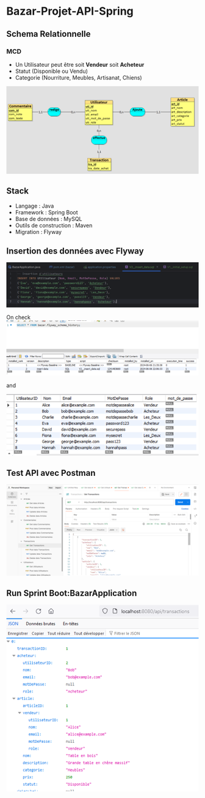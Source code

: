 # Bazar-Projet-API-Spring

## Schema Relationnelle 
### MCD

- Un Utilisateur peut être soit **Vendeur** soit **Acheteur**
- Statut (Disponible ou Vendu)
- Categorie (Nourriture, Meubles, Artisanat, Chiens)

![alt text](img/image.png)

## Stack

- Langage : Java
- Framework : Spring Boot
- Base de données : MySQL
- Outils de construction : Maven 
- Migration : Flyway

## Insertion des données avec Flyway 

![alt text](img/image-5.png)

On check
![alt text](img/image-7.png)

and

![alt text](img/image-6.png)

## Test API avec Postman

![alt text](img/image-3.png)

## Run Sprint Boot:BazarApplication

![alt text](img/image-4.png)

